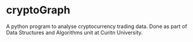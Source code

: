 # cryptoGraph
A python program to analyse cryptocurrency trading data. Done as part of Data Structures and Algorithms unit at Curitn University.
